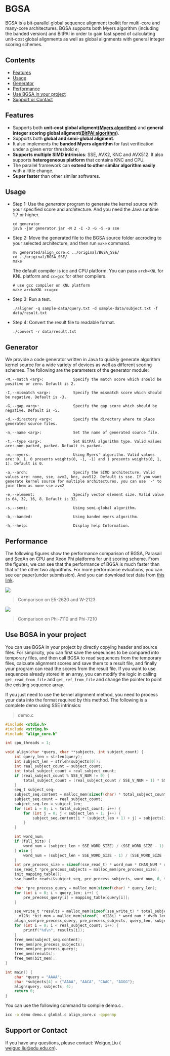 # BGSA
BGSA is a bit-parallel global sequence alignment toolkit for multi-core and many-core architectures. BGSA
supports both Myers algorithm (including the banded version) and BitPAl in order to gain fast speed of calculating unit-cost global alignments as well as global alignments with general integer scoring schemes.

## Contents

<!-- toc -->

- [Features](#features)
- [Usage](#usage)
- [Generator](#generator)
- [Performance](#performance)
- [Use BGSA in your project](#use-bgsa-in-your-project)
- [Support or Contact](#support-or-contact)

<!-- tocstop -->

## Features
* Supports both **unit-cost global aligment([Myers algorithm](http://citeseerx.ist.psu.edu/viewdoc/download?doi=10.1.1.332.9395&rep=rep1&type=pdf))** and **general integer scoring global aligment([BitPAl algorithm](https://www.ncbi.nlm.nih.gov/pubmed/25075119))**.
* Supports both **global and semi-global aligment**.
* It also implements the **banded Myers algorithm** for fast verification under a given error threshold _e_;
* **Supports multiple SIMD intrinsics**: SSE, AVX2, KNC and AVX512. It also supports **heterogeneous platform** that contains KNC and CPU.
* The parallel framework can **extend to other similar algorithm easily** with a little change.
* **Super faster** than other similar softwares.

## Usage
* Step 1: Use the _generator_ program to  generate the kernel source with your specified score and architecture. And you need the Java runtime 1.7 or higher.
	```
	cd generator
	java -jar generator.jar -M 2 -I -3 -G -5 -a sse
	```

* Step 2: Move the generated file to the BGSA source folder accroding to your selected architecture, and then run `make` command. 
	```
	mv generated/align_core.c ../original/BGSA_SSE/
	cd ../original/BGSA_SSE/
	make
	```
	The default compiler is icc and CPU platform. You can pass `arch=KNL` for KNL platform and `cc=gcc` for other compilers.
	```
	# use gcc compiler on KNL platform
	make arch=KNL cc=gcc
	```

* Step 3: Run a test.
	```
	./aligner -q sample-data/query.txt -d sample-data/subject.txt -f data/result.txt
	```

* Step 4: Convert the result file to readable format.
	```
	./convert -r data/result.txt
	```

## Generator
We provide a code generator written in Java to quickly generate algorithm kernel source for a wide variety of devices as well as different scoring schemes. The following are the parameters of the generator module:

```
-M,--match <arg>:             Specify the match score which should be positive or zero. Default is 2.

-I,--mismatch <arg>:          Specify the mismatch score which should be negative. Default is -3.

-G,--gap <arg>:               Specify the gap score which should be negative. Default is -5.

-d,--directory <arg>:         Specify the directory where to place generated source files.

-n,--name <arg>:              Set the name of generated source file.

-t,--type <arg>:              Set BitPAl algorithm type. Valid values are: non-packed, packed. Default is packed.

-m,--myers:                   Using Myers' algorithm. Valid values are: 0, 1. 0 presents weights(0, -1, -1) and 1 presents weights(0, 1, 1). Default is 0.

-a,--arch:                    Specify the SIMD architecture. Valid values are: none, sse, avx2, knc, avx512. Default is sse. If you want generate kernel source for multiple architectures, you can use '-' to join them as none-sse-avx2

-e,--element:                 Specify vector element size. Valid value is 64, 32, 16, 8. Default is 32.

-s,--semi:                    Using semi-global algorithm.

-b,--banded:                  Using banded myers algorithm.

-h,--help:                    Display help Information.
```

## Performance

The following figures show the performance comparison of BGSA, Parasail and SeqAn on CPU and Xeon Phi platforms for unit scoring scheme. From the figures, we can see that the performance of BGSA is much faster than that of the other two algorithms. For more performance evluations, you can see our paper(under submission). And you can download test data from [this link](https://pan.baidu.com/s/1JFmfIYzOBH_TK9V_4IFFiw).

![](images/cpu.png)
> Comparison on E5-2620 and W-2123

![](images/knl.png)
> Comparison on Phi-7110 and Phi-7210

## Use BGSA in your project
You can use BGSA in your project by directly copying header and source files. For simplicity, you can first save the seqeunces to be compared into temporary files, and then call BGSA to read sequences from the temporary files, calcuate alignment scores and save them to a result file, and finally your program can read the scores from the result file. If you want to use sequences already stored in an array, you can modify the logic in calling `get_read_from_file` and `get_ref_from_file` and change the pointer to point the existing sequence array. 

If you just need to use the kernel alignment method, you need to process your data into the format required by this method. The following is a complete demo using SSE intrinsics:

> demo.c

```c
#include <stdio.h>
#include <string.h>
#include "align_core.h"

int cpu_threads = 1;

void align(char *query, char **subjects, int subject_count) {
    int query_len = strlen(query);
    int subject_len = strlen(subjects[0]);
    int real_subject_count = subject_count;
    int total_subject_count = real_subject_count;
    if (real_subject_count % SSE_V_NUM != 0) {
        total_subject_count = (real_subject_count / SSE_V_NUM + 1) * SSE_V_NUM;
    }
    seq_t subject_seq;
    subject_seq.content = malloc_mem(sizeof(char) * total_subject_count * (subject_len + 1));
    subject_seq.count = real_subject_count;
    subject_seq.len = subject_len;
    for (int i = 0; i < total_subject_count; i++) {
        for (int j = 0; j < subject_len + 1; j++) {
            subject_seq.content[i * (subject_len + 1) + j] = subjects[i][j];
        }
    }

    int word_num;
    if (full_bits) {
        word_num = (subject_len + SSE_WORD_SIZE) / (SSE_WORD_SIZE - 1);
    } else {
        word_num = (subject_len + SSE_WORD_SIZE - 1) / (SSE_WORD_SIZE - 2);
    }
    int pre_process_size = sizeof(sse_read_t) * word_num * CHAR_NUM * real_subject_count;
    sse_read_t *pre_precess_subjects = malloc_mem(pre_process_size);
    init_mapping_table();
    sse_handle_reads(&subject_seq, pre_precess_subjects, word_num, 0, total_subject_count);

    char *pre_precess_query = malloc_mem(sizeof(char) * query_len);
    for (int i = 0; i < query_len; i++) {
        pre_precess_query[i] = mapping_table[query[i]];
    }

    sse_write_t *results = malloc_mem(sizeof(sse_write_t) * total_subject_count);
    __m128i *bit_mem = malloc_mem(sizeof(__m128i) * word_num * dvdh_len);
    align_sse(pre_precess_query, pre_precess_subjects, query_len, subject_len, word_num, 1, 0, results, bit_mem);
    for (int i = 0; i < real_subject_count; i++) {
        printf("%d\n", results[i]);
    }
    free_mem(subject_seq.content);
    free_mem(pre_precess_subjects);
    free_mem(pre_precess_query);
    free_mem(results);
    free_mem(bit_mem);
}

int main() {
    char *query = "AAAA";
    char *subjects[4] = {"AAAA", "AACA", "CAAC", "AGGG"};
    align(query, subjects, 4);
    return 0;
}
```
You can use the following command to compile demo.c .
```bash
icc -o demo demo.c global.c align_core.c -qopenmp
```

## Support or Contact

If you have any questions, please contact: Weiguo,Liu ( weiguo.liu@sdu.edu.cn).
